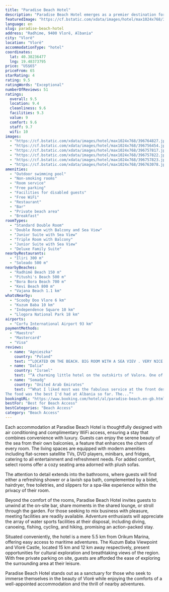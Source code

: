 ```yaml
---
title: "Paradise Beach Hotel"
description: "Paradise Beach Hotel emerges as a premier destination for travelers seeking a blend of comfort and adventure right on the shores of Vlorë."
featuredImage: "https://cf.bstatic.com/xdata/images/hotel/max1024x768/396764827.jpg?k=5856cc743fab07204002290db3a982543617ff25829d003e12e6cbc3c0c166e0&o=&hp=1"
language: en
slug: paradise-beach-hotel
address: "Radhime, 9400 Vlorë, Albania"
city: "Vlorë"
location: "Vlorë"
accommodationType: "hotel"
coordinates:
  lat: 40.38236477
  lng: 19.48373795
price: "US$65"
priceFrom: 65
starRating: 4
rating: 9.5
ratingWords: "Exceptional"
numberOfReviews: 51
ratings:
  overall: 9.5
  location: 9.4
  cleanliness: 9.6
  facilities: 9.3
  value: 9
  comfort: 9.6
  staff: 9.7
  wifi: 10
images:
  - "https://cf.bstatic.com/xdata/images/hotel/max1024x768/396764827.jpg?k=5856cc743fab07204002290db3a982543617ff25829d003e12e6cbc3c0c166e0&o=&hp=1"
  - "https://cf.bstatic.com/xdata/images/hotel/max1024x768/396756454.jpg?k=0610d07e34359598bc26e9a5a6bd63da34e65a8c2a3a16376c51de2fadf9d46a&o=&hp=1"
  - "https://cf.bstatic.com/xdata/images/hotel/max1024x768/396757817.jpg?k=36f617318d630edee7983e8dfbc28ed0ca41037cfe17d6914c5cef1f045a9d17&o=&hp=1"
  - "https://cf.bstatic.com/xdata/images/hotel/max1024x768/396757822.jpg?k=9600180391c89da7787730f69c01801fe32fec9a2ea8c4dcd359d0a39d6d7b90&o=&hp=1"
  - "https://cf.bstatic.com/xdata/images/hotel/max1024x768/396757823.jpg?k=7b592d46883227c4f90dd9489b0ed8ee7cd8646e28b9f35548a32b1d1a19e332&o=&hp=1"
  - "https://cf.bstatic.com/xdata/images/hotel/max1024x768/396763078.jpg?k=46faa6873d7d9041be308d068d80cf93bd98bf59fa63f1b8e4bf6d9eb37eac72&o=&hp=1"
amenities:
  - "Outdoor swimming pool"
  - "Non-smoking rooms"
  - "Room service"
  - "Free parking"
  - "Facilities for disabled guests"
  - "Free WiFi"
  - "Restaurant"
  - "Bar"
  - "Private beach area"
  - "Breakfast"
roomTypes:
  - "Standard Double Room"
  - "Double Room with Balcony and Sea View"
  - "Junior Suite with Sea View"
  - "Triple Room with Balcony"
  - "Junior Suite with Sea View"
  - "Deluxe Family Suite"
nearbyRestaurants:
  - "Iliri 300 m"
  - "Soleado 500 m"
nearbyBeaches:
  - "Radhimë Beach 150 m"
  - "Pitushi's Beach 500 m"
  - "Bora Bora Beach 700 m"
  - "Kevi Beach 800 m"
  - "Vajana Beach 1.1 km"
whatsNearby:
  - "Scooby Doo Vlore 6 km"
  - "Kuzum Baba 10 km"
  - "Independence Square 10 km"
  - "Llogora National Park 18 km"
airports:
  - "Corfu International Airport 93 km"
paymentMethods:
  - "Maestro"
  - "Mastercard"
  - "Visa"
reviews:
  - name: "Agnieszka"
    country: "Poland"
    text: "“LOCATED ON THE BEACH. BIG ROOM WITH A SEA VIEV . VERY NICE AND HELPFUL STAFF. TASTY, BIG AND VARIOUS BREAKFAST.”"
  - name: "Dalia"
    country: "Israel"
    text: "“A charming little hotel on the outskirts of Valora. One of the few with a private beach accessed directly from the hotel. The beach is clean with sunbeds and umbrellas. peace and quiet Beach towels can be obtained at the reception. There is an...”"
  - name: "Somadg"
    country: "United Arab Emirates"
    text: "“What I liked most was the fabulous service at the front desk and at the dining room. I had to alter my booking at the last moment and the girl at the reception was wonderful and accommodating!
The food was the best I'd had at Albania so far. The...”"
bookingURL: "https://www.booking.com/hotel/al/paradise-beach.en-gb.html?aid=8035640"
bestFor: "Best for Beach Access"
bestCategories: "Beach Access"
category: "Beach Access"
---
```


Each accommodation at Paradise Beach Hotel is thoughtfully designed with air conditioning and complimentary WiFi access, ensuring a stay that combines convenience with luxury. Guests can enjoy the serene beauty of the sea from their own balconies, a feature that enhances the charm of every room. The living spaces are equipped with modern amenities including flat-screen satellite TVs, DVD players, minibars, and fridges, catering to all entertainment and refreshment needs. For added comfort, select rooms offer a cozy seating area adorned with plush sofas.

The attention to detail extends into the bathrooms, where guests will find either a refreshing shower or a lavish spa bath, complemented by a bidet, hairdryer, free toiletries, and slippers for a spa-like experience within the privacy of their room.

Beyond the comfort of the rooms, Paradise Beach Hotel invites guests to unwind at the on-site bar, share moments in the shared lounge, or stroll through the garden. For those seeking to mix business with pleasure, meeting facilities are readily available. Adventure enthusiasts will appreciate the array of water sports facilities at their disposal, including diving, canoeing, fishing, cycling, and hiking, promising an action-packed stay.

Situated conveniently, the hotel is a mere 5.5 km from Orikum Marina, offering easy access to maritime adventures. The Kuzum Baba Viewpoint and Vlorë Castle, located 15 km and 12 km away respectively, present opportunities for cultural exploration and breathtaking views of the region. With free private parking on site, guests are afforded the ease of exploring the surrounding area at their leisure.

Paradise Beach Hotel stands out as a sanctuary for those who seek to immerse themselves in the beauty of Vlorë while enjoying the comforts of a well-appointed accommodation and the thrill of nearby adventures.